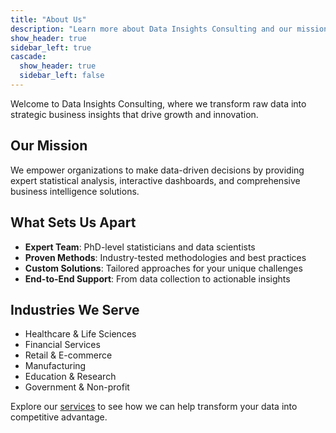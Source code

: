 ```yaml
---
title: "About Us"
description: "Learn more about Data Insights Consulting and our mission to transform data into actionable insights."
show_header: true
sidebar_left: true
cascade:
  show_header: true
  sidebar_left: false
---
```


Welcome to Data Insights Consulting, where we transform raw data into strategic business insights that drive growth and innovation.

## Our Mission

We empower organizations to make data-driven decisions by providing expert statistical analysis, interactive dashboards, and comprehensive business intelligence solutions.

## What Sets Us Apart

- **Expert Team**: PhD-level statisticians and data scientists
- **Proven Methods**: Industry-tested methodologies and best practices  
- **Custom Solutions**: Tailored approaches for your unique challenges
- **End-to-End Support**: From data collection to actionable insights

## Industries We Serve

- Healthcare & Life Sciences
- Financial Services
- Retail & E-commerce
- Manufacturing
- Education & Research
- Government & Non-profit

Explore our [services](/services) to see how we can help transform your data into competitive advantage.